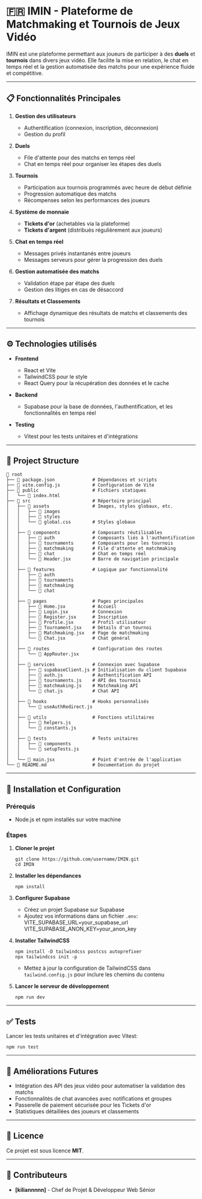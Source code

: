 # 🇫🇷 **IMIN - Plateforme de Matchmaking et Tournois de Jeux Vidéo**  

IMIN est une plateforme permettant aux joueurs de participer à des **duels** et **tournois** dans divers jeux vidéo. Elle facilite la mise en relation, le chat en temps réel et la gestion automatisée des matchs pour une expérience fluide et compétitive.  

---

## 📋 **Fonctionnalités Principales**

1. **Gestion des utilisateurs**  
   - Authentification (connexion, inscription, déconnexion)  
   - Gestion du profil  

2. **Duels**  
   - File d'attente pour des matchs en temps réel  
   - Chat en temps réel pour organiser les étapes des duels  

3. **Tournois**  
   - Participation aux tournois programmés avec heure de début définie  
   - Progression automatique des matchs  
   - Récompenses selon les performances des joueurs  

4. **Système de monnaie**  
   - **Tickets d'or** (achetables via la plateforme)  
   - **Tickets d'argent** (distribués régulièrement aux joueurs)  

5. **Chat en temps réel**  
   - Messages privés instantanés entre joueurs  
   - Messages serveurs pour gérer la progression des duels  

6. **Gestion automatisée des matchs**  
   - Validation étape par étape des duels  
   - Gestion des litiges en cas de désaccord  

7. **Résultats et Classements**  
   - Affichage dynamique des résultats de matchs et classements des tournois  

---

## ⚙️ **Technologies utilisés**

- **Frontend**
  - React et Vite
  - TailwindCSS pour le style
  - React Query pour la récupération des données et le cache

- **Backend**
  - Supabase pour la base de données, l'authentification, et les fonctionnalités en temps réel

- **Testing**
  - Vitest pour les tests unitaires et d'intégrations

---

## 📂 **Project Structure**

```plaintext
📁 root
├── 📄 package.json              # Dépendances et scripts
├── 📄 vite.config.js            # Configuration de Vite
├── 📁 public                    # Fichiers statiques
│   └── 📄 index.html
├── 📁 src                       # Répertoire principal
│   ├── 📁 assets                # Images, styles globaux, etc.
│   │   ├── 📁 images
│   │   ├── 📁 styles
│   │   └── 📄 global.css        # Styles globaux
│   │
│   ├── 📁 components            # Composants réutilisables
│   │   ├── 📁 auth              # Composants liés à l'authentification
│   │   ├── 📁 tournaments       # Composants pour les tournois
│   │   ├── 📁 matchmaking       # File d'attente et matchmaking
│   │   ├── 📁 chat              # Chat en temps réel
│   │   └── 📄 Header.jsx        # Barre de navigation principale
│   │
│   ├── 📁 features              # Logique par fonctionnalité
│   │   ├── 📁 auth
│   │   ├── 📁 tournaments
│   │   ├── 📁 matchmaking
│   │   └── 📁 chat
│   │
│   ├── 📁 pages                 # Pages principales
│   │   ├── 📄 Home.jsx          # Accueil
│   │   ├── 📄 Login.jsx         # Connexion
│   │   ├── 📄 Register.jsx      # Inscription
│   │   ├── 📄 Profile.jsx       # Profil utilisateur
│   │   ├── 📄 Tournament.jsx    # Détails d'un tournoi
│   │   ├── 📄 Matchmaking.jsx   # Page de matchmaking
│   │   └── 📄 Chat.jsx          # Chat général
│   │
│   ├── 📁 routes                # Configuration des routes
│   │   └── 📄 AppRouter.jsx
│   │
│   ├── 📁 services              # Connexion avec Supabase
│   │   ├── 📄 supabaseClient.js # Initialisation du client Supabase
│   │   ├── 📄 auth.js           # Authentification API
│   │   ├── 📄 tournaments.js    # API des tournois
│   │   ├── 📄 matchmaking.js    # Matchmaking API
│   │   └── 📄 chat.js           # Chat API
│   │
│   ├── 📁 hooks                 # Hooks personnalisés
│   │   └── 📄 useAuthRedirect.js
│   │
│   ├── 📁 utils                 # Fonctions utilitaires
│   │   ├── 📄 helpers.js
│   │   └── 📄 constants.js
│   │
│   ├── 📁 tests                 # Tests unitaires
│   │   ├── 📁 components
│   │   └── 📄 setupTests.js
│   │
│   └── 📄 main.jsx              # Point d'entrée de l'application
└── 📄 README.md                 # Documentation du projet
```

---

## 🚀 **Installation et Configuration**

### Prérequis  
- Node.js et npm installés sur votre machine  

### Étapes  

1. **Cloner le projet**
   ```cli
   git clone https://github.com/username/IMIN.git  
   cd IMIN
   ```  

2. **Installer les dépendances**
   ```cli
   npm install
   ```  

3. **Configurer Supabase**  
   - Créez un projet Supabase sur Supabase  
   - Ajoutez vos informations dans un fichier `.env`:  
     VITE_SUPABASE_URL=your_supabase_url  
     VITE_SUPABASE_ANON_KEY=your_anon_key  

4. **Installer TailwindCSS**
   ```cli
   npm install -D tailwindcss postcss autoprefixer
   npx tailwindcss init -p
   ```

   - Mettez à jour la configuration de TailwindCSS dans `tailwind.config.js` pour inclure les chemins du contenu  

5. **Lancer le serveur de développement**
   ```cli
   npm run dev
   ```

---

## ✅ **Tests**

Lancer les tests unitaires et d'intégration avec Vitest:  

```cli
npm run test  
```
---

## 🚧 **Améliorations Futures**

- Intégration des API des jeux vidéo pour automatiser la validation des matchs  
- Fonctionnalités de chat avancées avec notifications et groupes  
- Passerelle de paiement sécurisée pour les Tickets d'or  
- Statistiques détaillées des joueurs et classements  

---

## 📄 **Licence**

Ce projet est sous licence **MIT**.  

---

## 🎯 **Contributeurs**

- **[kiliannnnn]** - Chef de Projet & Développeur Web Sénior  
